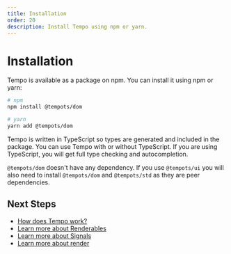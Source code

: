```yaml
---
title: Installation
order: 20
description: Install Tempo using npm or yarn.
---
```

# Installation

Tempo is available as a package on npm. You can install it using npm or yarn:

```bash
# npm
npm install @tempots/dom

# yarn
yarn add @tempots/dom
```

Tempo is written in TypeScript so types are generated and included in the package. You can use Tempo with or without TypeScript. If you are using TypeScript, you will get full type checking and autocompletion.

`@tempots/dom` doesn't have any dependency. If you use `@tempots/ui` you will also need to install `@tempots/dom` and `@tempots/std` as they are peer dependencies.

## Next Steps

- [How does Tempo work?](/page/how-it-work)
- [Learn more about Renderables](/page/renderables)
- [Learn more about Signals](/page/signals)
- [Learn more about render](/page/render)
